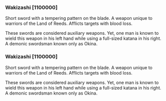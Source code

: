 ### Wakizashi [1100000]

Short sword with a tempering pattern on the blade. A weapon unique to warriors of the Land of Reeds. Afflicts targets with blood loss.

These swords are considered auxiliary weapons. Yet, one man is known to wield this weapon in his left hand while using a full-sized katana in his right. A demonic swordsman known only as Okina.### Wakizashi [1100000]

Short sword with a tempering pattern on the blade. A weapon unique to warriors of the Land of Reeds. Afflicts targets with blood loss.

These swords are considered auxiliary weapons. Yet, one man is known to wield this weapon in his left hand while using a full-sized katana in his right. A demonic swordsman known only as Okina.